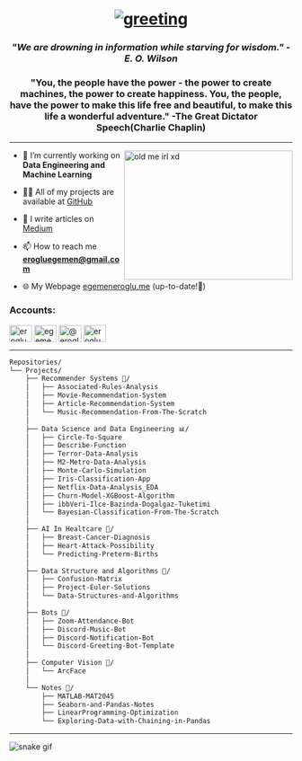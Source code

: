 <h1 align="center">  
<a href="https://git.io/typing-svg"><img src="https://readme-typing-svg.herokuapp.com?lines=profile+owner+-%3E+Egemen+%F0%9F%96%90" alt="greeting"/></a></h1>
 
<h3 align="center">
  <i>"We are drowning in information while starving for wisdom." -E. O. Wilson </i>
</h3>

<h3 align="center"> 
  "You, the people have the power - the power to create machines, the power to create happiness. You, the people, have the power to make this life free and beautiful, to make this life a wonderful adventure." -The Great Dictator Speech(Charlie Chaplin)
</h3>

<hr>

<img align="right" alt="old me irl xd" width="300" height="230" src="https://user-images.githubusercontent.com/30879498/184037891-0e7b4a1a-458f-409c-b9bb-24a45b383a33.png">

- 🤖 I’m currently working on **Data Engineering and Machine Learning**

- 👨‍💻 All of my projects are available at [GitHub](https://github.com/erogluegemen)

- 📝 I write articles on [Medium](https://medium.com/@erogluegemen)

- 📫 How to reach me **erogluegemen@gmail.com**

- 🌐 My Webpage [egemeneroglu.me](https://egemeneroglu.me/) (up-to-date!🥳)

<h3 align="left">Accounts:
</h3>

<p align="left">
<a href="https://kaggle.com/erogluegemen" target="blank"><img align="center" src="https://raw.githubusercontent.com/rahuldkjain/github-profile-readme-generator/master/src/images/icons/Social/kaggle.svg" alt="erogluegemendev" height="30" width="40" /></a>
<a href="https://www.linkedin.com/in/egemeneroglu/" target="blank"><img align="center" src="https://raw.githubusercontent.com/rahuldkjain/github-profile-readme-generator/master/src/images/icons/Social/linked-in-alt.svg" alt="egemen-eroglu" height="30" width="40" /></a>
<a href="https://medium.com/@erogluegemen" target="blank"><img align="center" src="https://raw.githubusercontent.com/rahuldkjain/github-profile-readme-generator/master/src/images/icons/Social/medium.svg" alt="@erogluegemen" height="30" width="40" /></a>
<a href="https://www.hackerrank.com/erogluegemen1" target="blank"><img align="center" src="https://raw.githubusercontent.com/rahuldkjain/github-profile-readme-generator/master/src/images/icons/Social/hackerrank.svg" alt="erogluegemen" height="30" width="40" /></a>
</p>

<hr>

```bash
Repositories/
└── Projects/
    ├── Recommender Systems 🤔/
    │   ├── Associated-Rules-Analysis 
    │   ├── Movie-Recommendation-System 
    │   ├── Article-Recommendation-System 
    │   └── Music-Recommendation-From-The-Scratch
    │
    ├── Data Science and Data Engineering 📊/
    │   ├── Circle-To-Square
    │   ├── Describe-Function
    │   ├── Terror-Data-Analysis
    │   ├── M2-Metro-Data-Analysis
    │   ├── Monte-Carlo-Simulation
    │   ├── Iris-Classification-App
    │   ├── Netflix-Data-Analysis_EDA
    │   ├── Churn-Model-XGBoost-Algorithm
    │   ├── ibbVeri-Ilce-Bazinda-Dogalgaz-Tuketimi
    │   └── Bayesian-Classification-From-The-Scratch
    │
    ├── AI In Healtcare 🩻/
    │   ├── Breast-Cancer-Diagnosis
    │   ├── Heart-Attack-Possibility
    │   └── Predicting-Preterm-Births
    │
    ├── Data Structure and Algorithms 🧮/
    │   ├── Confusion-Matrix
    │   ├── Project-Euler-Solutions
    │   └── Data-Structures-and-Algorithms
    │
    ├── Bots 🤖/
    │   ├── Zoom-Attendance-Bot 
    │   ├── Discord-Music-Bot
    │   ├── Discord-Notification-Bot
    │   └── Discord-Greeting-Bot-Template
    │
    ├── Computer Vision 📸/
    │   └── ArcFace
    │
    └── Notes 📝/
        ├── MATLAB-MAT2045
        ├── Seaborn-and-Pandas-Notes
        ├── LinearProgramming-Optimization 
        └── Exploring-Data-with-Chaining-in-Pandas      
```

<hr>

![snake gif](https://github.com/erogluegemen/erogluegemen/blob/output/github-contribution-grid-snake.svg)
